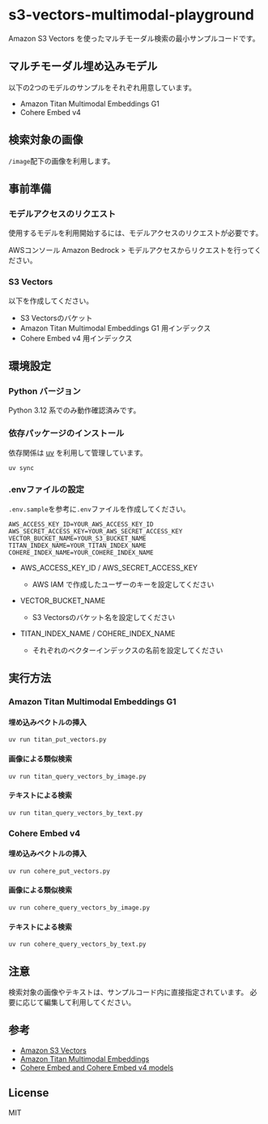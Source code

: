 # s3-vectors-multimodal-playground
Amazon S3 Vectors を使ったマルチモーダル検索の最小サンプルコードです。

## マルチモーダル埋め込みモデル
以下の2つのモデルのサンプルをそれぞれ用意しています。

* Amazon Titan Multimodal Embeddings G1
* Cohere Embed v4

## 検索対象の画像
`/image`配下の画像を利用します。

## 事前準備
### モデルアクセスのリクエスト
使用するモデルを利用開始するには、モデルアクセスのリクエストが必要です。

AWSコンソール Amazon Bedrock > モデルアクセスからリクエストを行ってください。

### S3 Vectors
以下を作成してください。
* S3 Vectorsのバケット
* Amazon Titan Multimodal Embeddings G1 用インデックス
* Cohere Embed v4 用インデックス

## 環境設定
### Python バージョン
Python 3.12 系でのみ動作確認済みです。

### 依存パッケージのインストール
依存関係は [uv](https://github.com/astral-sh/uv) を利用して管理しています。
```
uv sync
```

### .envファイルの設定
`.env.sample`を参考に`.env`ファイルを作成してください。
```
AWS_ACCESS_KEY_ID=YOUR_AWS_ACCESS_KEY_ID
AWS_SECRET_ACCESS_KEY=YOUR_AWS_SECRET_ACCESS_KEY
VECTOR_BUCKET_NAME=YOUR_S3_BUCKET_NAME
TITAN_INDEX_NAME=YOUR_TITAN_INDEX_NAME
COHERE_INDEX_NAME=YOUR_COHERE_INDEX_NAME
```

* AWS_ACCESS_KEY_ID / AWS_SECRET_ACCESS_KEY
  * AWS IAM で作成したユーザーのキーを設定してください

* VECTOR_BUCKET_NAME
  * S3 Vectorsのバケット名を設定してください

* TITAN_INDEX_NAME / COHERE_INDEX_NAME
  * それぞれのベクターインデックスの名前を設定してください


## 実行方法
### Amazon Titan Multimodal Embeddings G1
#### 埋め込みベクトルの挿入
```
uv run titan_put_vectors.py
```

#### 画像による類似検索
```
uv run titan_query_vectors_by_image.py
```

#### テキストによる検索
```
uv run titan_query_vectors_by_text.py
```

### Cohere Embed v4
#### 埋め込みベクトルの挿入
```
uv run cohere_put_vectors.py
```

#### 画像による類似検索
```
uv run cohere_query_vectors_by_image.py
```

#### テキストによる検索
```
uv run cohere_query_vectors_by_text.py
```

## 注意
検索対象の画像やテキストは、サンプルコード内に直接指定されています。
必要に応じて編集して利用してください。

## 参考
* [Amazon S3 Vectors](https://aws.amazon.com/s3/features/vectors/)
* [Amazon Titan Multimodal Embeddings](https://docs.aws.amazon.com/bedrock/latest/userguide/what-is-bedrock.html)
* [Cohere Embed and Cohere Embed v4 models](https://docs.aws.amazon.com/bedrock/latest/userguide/model-parameters-embed.html)

## License
MIT